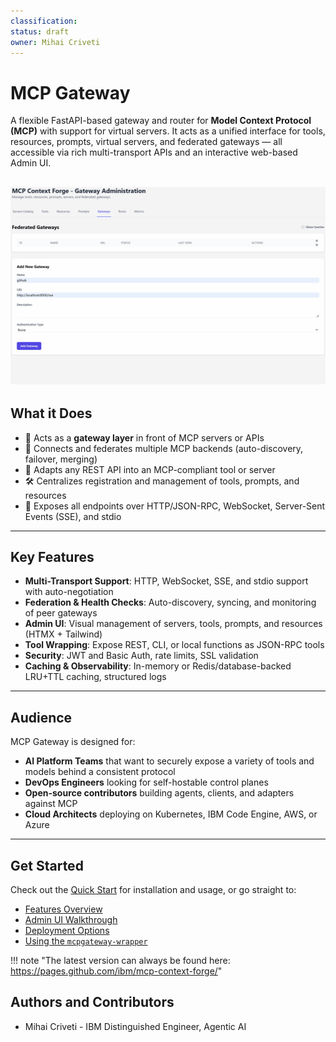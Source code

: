 ```yaml
---
classification:
status: draft
owner: Mihai Criveti
---
```


# MCP Gateway

A flexible FastAPI-based gateway and router for **Model Context Protocol (MCP)** with support for virtual servers. It acts as a unified interface for tools, resources, prompts, virtual servers, and federated gateways — all accessible via rich multi-transport APIs and an interactive web-based Admin UI.

![MCP Gateway](images/mcpgateway.gif)
---

## What it Does

- 🚪 Acts as a **gateway layer** in front of MCP servers or APIs
- 🔗 Connects and federates multiple MCP backends (auto-discovery, failover, merging)
- 🔄 Adapts any REST API into an MCP-compliant tool or server
- 🛠️ Centralizes registration and management of tools, prompts, and resources
- 📡 Exposes all endpoints over HTTP/JSON-RPC, WebSocket, Server-Sent Events (SSE), and stdio

---

## Key Features

- **Multi-Transport Support**: HTTP, WebSocket, SSE, and stdio support with auto-negotiation
- **Federation & Health Checks**: Auto-discovery, syncing, and monitoring of peer gateways
- **Admin UI**: Visual management of servers, tools, prompts, and resources (HTMX + Tailwind)
- **Tool Wrapping**: Expose REST, CLI, or local functions as JSON-RPC tools
- **Security**: JWT and Basic Auth, rate limits, SSL validation
- **Caching & Observability**: In-memory or Redis/database-backed LRU+TTL caching, structured logs

---

## Audience

MCP Gateway is designed for:

- **AI Platform Teams** that want to securely expose a variety of tools and models behind a consistent protocol
- **DevOps Engineers** looking for self-hostable control planes
- **Open-source contributors** building agents, clients, and adapters against MCP
- **Cloud Architects** deploying on Kubernetes, IBM Code Engine, AWS, or Azure

---

## Get Started

Check out the [Quick Start](overview/index.md) for installation and usage, or go straight to:

- [Features Overview](overview/features.md)
- [Admin UI Walkthrough](overview/ui.md)
- [Deployment Options](deployment/index.md)
- [Using the `mcpgateway-wrapper`](using/mcpgateway-wrapper.md)

!!! note "The latest version can always be found here: https://pages.github.com/ibm/mcp-context-forge/"

<!-- [Download PDF](pdf/mcpgateway-docs.pdf){ .md-button } [Download DOCX](out/mcpgateway-docs.docx){ .md-button } -->

## Authors and Contributors

- Mihai Criveti - IBM Distinguished Engineer, Agentic AI
